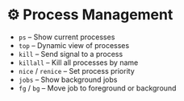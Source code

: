 # ⚙️ Process Management

- `ps` – Show current processes
- `top` – Dynamic view of processes
- `kill` – Send signal to a process
- `killall` – Kill all processes by name
- `nice` / `renice` – Set process priority
- `jobs` – Show background jobs
- `fg` / `bg` – Move job to foreground or background

